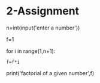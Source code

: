 # 2-Assignment
n=int(input('enter a number'))

f=1

for i in range(1,n+1):

    f=f*i

print('factorial of a given number',f)
